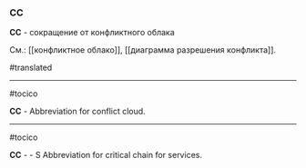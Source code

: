 ### CC

**CC** - сокращение от конфликтного облака

См.: [[конфликтное облако]], [[диаграмма разрешения конфликта]].

#translated




<hr/>

#tocico

<b>CC</b> -  Abbreviation for conflict cloud.






<hr/>

#tocico

<b>CC</b> - -
S Abbreviation for critical chain for services.




